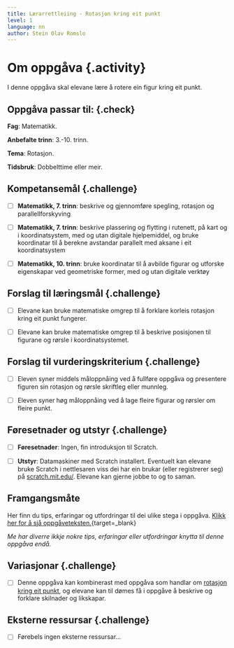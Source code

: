 ```yaml
---
title: Lærarrettleiing - Rotasjon kring eit punkt
level: 1
language: nn
author: Stein Olav Romslo
---
```



# Om oppgåva {.activity}

I denne oppgåva skal elevane lære å rotere ein figur kring eit punkt.

## Oppgåva passar til: {.check}

__Fag__: Matematikk.

__Anbefalte trinn__: 3.-10. trinn.

__Tema__: Rotasjon.

__Tidsbruk__: Dobbelttime eller meir.

## Kompetansemål {.challenge}

- [ ] __Matematikk, 7. trinn__: beskrive og gjennomføre spegling, rotasjon og
  parallellforskyving

- [ ] __Matematikk, 7. trinn__: beskrive plassering og flytting i rutenett, på
  kart og i koordinatsystem, med og utan digitale hjelpemiddel, og bruke
  koordinatar til å berekne avstandar parallelt med aksane i eit koordinatsystem

- [ ] __Matematikk, 10. trinn__: bruke koordinatar til å avbilde figurar og
  utforske eigenskapar ved geometriske former, med og utan digitale verktøy

## Forslag til læringsmål {.challenge}

- [ ] Elevane kan bruke matematiske omgrep til å forklare korleis rotasjon kring
  eit punkt fungerer.

- [ ] Elevane kan bruke matematiske omgrep til å beskrive posisjonen til
  figurane og rørsle i koordinatsystemet.

## Forslag til vurderingskriterium {.challenge}

- [ ] Eleven syner middels måloppnåing ved å fullføre oppgåva og presentere
  figuren sin rotasjon og rørsle skriftleg eller munnleg.

- [ ] Eleven syner høg måloppnåing ved å lage fleire figurar og rørsler om
  fleire punkt.

## Føresetnader og utstyr {.challenge}

- [ ] __Føresetnader__: Ingen, fin introduksjon til Scratch.

- [ ] __Utstyr__: Datamaskiner med Scratch installert. Eventuelt kan elevane
  bruke Scratch i nettlesaren viss dei har ein brukar (eller registrerer seg) på
  [scratch.mit.edu/](https://scratch.mit.edu/). Elevane kan gjerne jobbe to og
  to saman.

## Framgangsmåte

Her finn du tips, erfaringar og utfordringar til dei ulike stega i oppgåva.
[Klikk her for å sjå
oppgåveteksten.](../rotasjon_rundt_et_punkt/rotasjon_rundt_et_punkt_nn.html){target=_blank}

_Me har diverre ikkje nokre tips, erfaringar eller utfordringar knytta til denne
oppgåva endå._

## Variasjonar {.challenge}

- [ ] Denne oppgåva kan kombinerast med oppgåva som handlar om [rotasjon kring
  eit punkt](../rotasjon/rotasjon_nn.html), og elevane kan til dømes få i
  oppgåve å beskrive og forklare skilnader og likskapar.

## Eksterne ressursar {.challenge}

- [ ] Førebels ingen eksterne ressursar...
